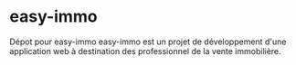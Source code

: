 # easy-immo
Dépot pour easy-immo
easy-immo est un projet de développement d'une application web à destination des professionnel de la vente immobilière. 
